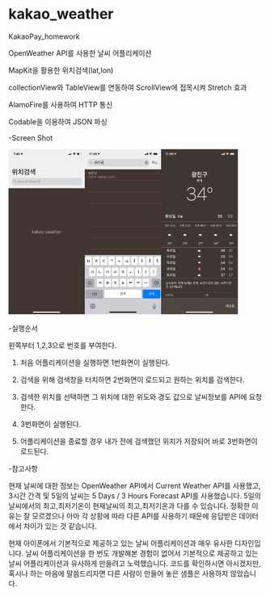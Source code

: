 # kakao_weather
KakaoPay_homework

OpenWeather API를 사용한 날씨 어플리케이션

MapKit을 활용한 위치검색(lat,lon)

collectionView와 TableView를 연동하여 ScrollView에 접목시켜 Stretch 효과

AlamoFire를 사용하여 HTTP 통신

Codable을 이용하여 JSON 파싱




-Screen Shot

<img src=./image/Search.jpeg width="30%"><img src=./image/SearchTable.jpeg width="30%"><img src=./image/Result.jpeg width="30%">




-실행순서

왼쪽부터 1,2,3으로 번호를 부여한다.

1. 처음 어플리케이션을 실행하면 1번화면이 실행된다. 

2. 검색을 위해 검색창을 터치하면 2번화면이 로드되고 원하는 위치를 검색한다. 

3. 검색한 위치를 선택하면 그 위치에 대한 위도와 경도 값으로 날씨정보를 API에 요청한다. 

4. 3번화면이 실행된다.

5. 어플리케이션을 종료할 경우 내가 전에 검색했던 위치가 저장되어 바로 3번화면이 로드된다.




-참고사항

현재 날씨에 대한 정보는 OpenWeather API에서 Current Weather API를 사용했고, 3시간 간격 및 5일의 날씨는 5 Days / 3 Hours Forecast API를 사용했습니다. 
5일의 날씨에서의 최고,최저기온이 현재날씨의 최고,최저기온과 다를 수 있습니다. 정확한 이유는 잘 모르겠으나 아마 각 상황에 따라 다른 API를 사용하기 때문에 응답받은 데이터에서 차이가 있는 것 같습니다. 

현재 아이폰에서 기본적으로 제공하고 있는 날씨 어플리케이션과 매우 유사한 디자인입니다. 날씨 어플리케이션을 한 번도 개발해본 경험이 없어서 기본적으로 제공하고 있는 날씨 어플리케이션과 유사하게 만들려고 노력했습니다. 코드를 확인하시면 아시겠지만, 혹시나 하는 마음에 말씀드리자면 다른 사람이 만들어 놓은 샘플은 사용하지 않았습니다. 
